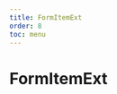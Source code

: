 ```yaml
---
title: FormItemExt
order: 8
toc: menu
---
```



# FormItemExt

<code src="../../packages/antd-ext/examples/FormItemExt/FormItemCascader"></code>
